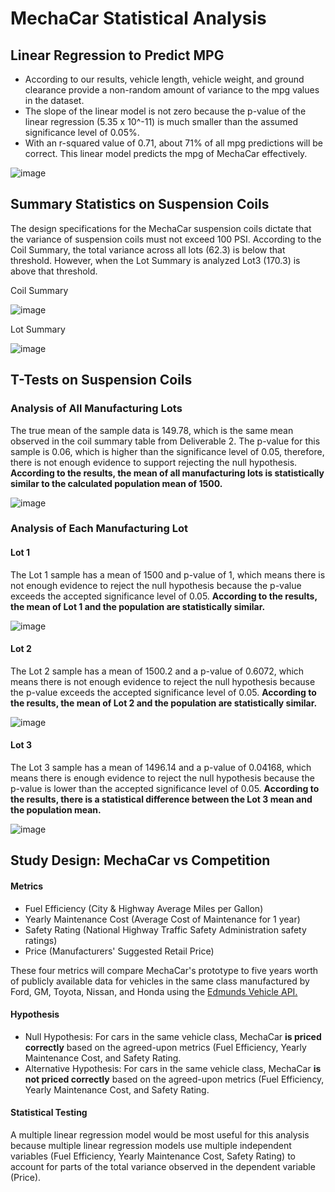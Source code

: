 # MechaCar Statistical Analysis

## Linear Regression to Predict MPG
+ According to our results, vehicle length, vehicle weight, and ground clearance provide a non-random amount of variance to the mpg values in the dataset.
+ The slope of the linear model is not zero because the p-value of the linear regression (5.35 x 10^-11) is much smaller than the assumed significance level of 0.05%.
+ With an r-squared value of 0.71, about 71% of all mpg predictions will be correct.  This linear model predicts the mpg of MechaCar effectively.

![image](https://user-images.githubusercontent.com/113741694/230400451-db714048-f4d8-4805-8929-1733e70766fb.png)

## Summary Statistics on Suspension Coils

The design specifications for the MechaCar suspension coils dictate that the variance of suspension coils must not exceed 100 PSI.  According to the Coil Summary, the total variance across all lots (62.3) is below that threshold.  However, when the Lot Summary is analyzed Lot3 (170.3) is above that threshold.  

Coil Summary

![image](https://user-images.githubusercontent.com/113741694/230413403-ce63bb67-66d3-46d3-8d32-3af3b48023da.png)

Lot Summary

![image](https://user-images.githubusercontent.com/113741694/230413671-62f8ec37-27a3-4e9d-b69d-b0607a85126d.png)

## T-Tests on Suspension Coils
### Analysis of All Manufacturing Lots
The true mean of the sample data is 149.78, which is the same mean observed in the coil summary table from Deliverable 2.  The p-value for this sample is 0.06, which is higher than the significance level of 0.05, therefore, there is not enough evidence to support rejecting the null hypothesis.  **According to the results, the mean of all manufacturing lots is statistically similar to the calculated population mean of 1500.**

![image](https://user-images.githubusercontent.com/113741694/230450845-31c98e6e-df5d-47a6-9858-13862d75ded7.png)

### Analysis of Each Manufacturing Lot
#### Lot 1
The Lot 1 sample has a mean of 1500 and p-value of 1, which means there is not enough evidence to reject the null hypothesis because the p-value exceeds the accepted significance level of 0.05.  **According to the results, the mean of Lot 1 and the population are statistically similar.**

![image](https://user-images.githubusercontent.com/113741694/230454955-fe141fb5-0a14-4e39-9ffa-a70056b3be17.png)

#### Lot 2
The Lot 2 sample has a mean of 1500.2 and a p-value of 0.6072, which means there is not enough evidence to reject the null hypothesis because the p-value exceeds the accepted significance level of 0.05.  **According to the results, the mean of Lot 2 and the population are statistically similar.**

![image](https://user-images.githubusercontent.com/113741694/230455081-679d464d-e653-4c31-a79c-f2b42face50d.png)

#### Lot 3
The Lot 3 sample has a mean of 1496.14 and a p-value of 0.04168, which means there is enough evidence to reject the null hypothesis because the p-value is lower than the accepted significance level of 0.05.  **According to the results, there is a statistical difference between the Lot 3 mean and the population mean.**

![image](https://user-images.githubusercontent.com/113741694/230455162-2fb7906a-8dd3-465e-a735-ae294ca8fa67.png)

## Study Design: MechaCar vs Competition
#### Metrics
+ Fuel Efficiency (City & Highway Average Miles per Gallon)
+ Yearly Maintenance Cost (Average Cost of Maintenance for 1 year)
+ Safety Rating (National Highway Traffic Safety Administration safety ratings)
+ Price (Manufacturers' Suggested Retail Price)

These four metrics will compare MechaCar's prototype to five years worth of publicly available data for vehicles in the same class manufactured by Ford, GM, Toyota, Nissan, and Honda using the [Edmunds Vehicle API.](https://edmundsapi-preprod.github.io/api-documentation/vehicle/)

#### Hypothesis
+ Null Hypothesis: For cars in the same vehicle class, MechaCar **is priced correctly** based on the agreed-upon metrics (Fuel Efficiency, Yearly Maintenance Cost, and Safety Rating.
+ Alternative Hypothesis: For cars in the same vehicle class, MechaCar **is not priced correctly** based on the agreed-upon metrics (Fuel Efficiency, Yearly Maintenance Cost, and Safety Rating.

#### Statistical Testing
A multiple linear regression model would be most useful for this analysis because multiple linear regression models use multiple independent variables (Fuel Efficiency, Yearly Maintenance Cost, Safety Rating) to account for parts of the total variance observed in the dependent variable (Price).

